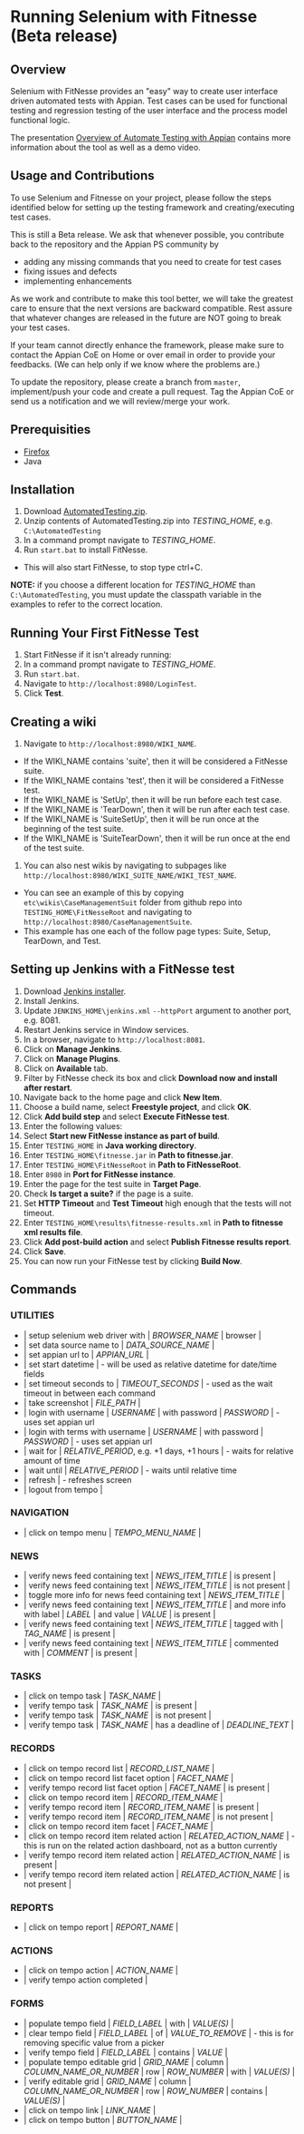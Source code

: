 # Running Selenium with Fitnesse (Beta release)

## Overview

Selenium with FitNesse provides an "easy" way to create user interface driven automated tests with Appian. Test cases can be used for functional testing and regression testing of the user interface and the process model functional logic.

The presentation [Overview of Automate Testing with Appian](https://docs.google.com/presentation/d/1z17TOZcrWjDmkhpUfGmymDZJ-Kh8gKzggylEzJ9CDZw/edit#slide=id.gcab12166d_0_18) contains more information about the tool as well as a demo video.

## Usage and Contributions

To use Selenium and Fitnesse on your project, please follow the steps identified below for setting up the testing framework and creating/executing test cases.

This is still a Beta release. We ask that whenever possible, you contribute back to the repository and the Appian PS community by 
* adding any missing commands that you need to create for test cases
* fixing issues and defects
* implementing enhancements

As we work and contribute to make this tool better, we will take the greatest care to ensure that the next versions are backward compatible. Rest assure that whatever changes are released in the future are NOT going to break your test cases.

If your team cannot directly enhance the framework, please make sure to contact the Appian CoE on Home or over email in order to provide your feedbacks. (We can help only if we know where the problems are.)

To update the repository, please create a branch from `master`, implement/push your code and create a pull request. Tag the Appian CoE or send us a notification and we will review/merge your work.

## Prerequisities

* [Firefox](https://www.mozilla.org/en-US/firefox/new/)
* Java


## Installation

1. Download [AutomatedTesting.zip](https://github.com/appianps/ps-ext-AutomatedTestFramework/releases/download/v0.1-beta.1/AutomatedTesting.zip).
1. Unzip contents of AutomatedTesting.zip into *TESTING_HOME*, e.g. ```C:\AutomatedTesting```
1. In a command prompt navigate to *TESTING_HOME*.
1. Run ```start.bat``` to install FitNesse.
 * This will also start FitNesse, to stop type ctrl+C.

**NOTE:** if you choose a different location for *TESTING_HOME* than ```C:\AutomatedTesting```, you must update the classpath variable in the examples to refer to the correct location.

## Running Your First FitNesse Test

1. Start FitNesse if it isn't already running:
 1. In a command prompt navigate to *TESTING_HOME*.
 1. Run ```start.bat```.
1. Navigate to ```http://localhost:8980/LoginTest```.
1. Click **Test**.

## Creating a wiki

1. Navigate to ```http://localhost:8980/WIKI_NAME```.
 * If the WIKI_NAME contains 'suite', then it will be considered a FitNesse suite.
 * If the WIKI_NAME contains 'test', then it will be considered a FitNesse test.
 * If the WIKI_NAME is 'SetUp', then it will be run before each test case.
 * If the WIKI_NAME is 'TearDown', then it will be run after each test case.
 * If the WIKI_NAME is 'SuiteSetUp', then it will be run once at the beginning of the test suite.
 * If the WIKI_NAME is 'SuiteTearDown', then it will be run once at the end of the test suite.
1. You can also nest wikis by navigating to subpages like ```http://localhost:8980/WIKI_SUITE_NAME/WIKI_TEST_NAME```.
 * You can see an example of this by copying ```etc\wikis\CaseManagementSuit``` folder from github repo into ```TESTING_HOME\FitNesseRoot``` and navigating to ```http://localhost:8980/CaseManagementSuite```.
 * This example has one each of the follow page types: Suite, Setup, TearDown, and Test.
 
## Setting up Jenkins with a FitNesse test

1. Download [Jenkins installer](https://jenkins-ci.org/).
1. Install Jenkins.
 1. Update ```JENKINS_HOME\jenkins.xml``` ```--httpPort``` argument to another port, e.g. 8081.
 1. Restart Jenkins service in Window services.
1. In a browser, navigate to ```http://localhost:8081```.
1. Click on **Manage Jenkins**.
1. Click on **Manage Plugins**.
1. Click on **Available** tab.
1. Filter by FitNesse check its box and click **Download now and install after restart**.
1. Navigate back to the home page and click **New Item**.
1. Choose a build name, select **Freestyle project**, and click **OK**.
1. Click **Add build step** and select **Execute FitNesse test**.
1. Enter the following values:
 1. Select **Start new FitNesse instance as part of build**.
 1. Enter ```TESTING_HOME``` in **Java working directory**.
 1. Enter ```TESTING_HOME\fitnesse.jar``` in **Path to fitnesse.jar**.
 1. Enter ```TESTING_HOME\FitNesseRoot``` in **Path to FitNesseRoot**.
 1. Enter ```8980``` in **Port for FitNesse instance**.
 1. Enter the page for the test suite in **Target Page**.
 1. Check **Is target a suite?** if the page is a suite.
 1. Set **HTTP Timeout** and **Test Timeout** high enough that the tests will not timeout.
 1. Enter ```TESTING_HOME\results\fitnesse-results.xml``` in **Path to fitnesse xml results file**.
1. Click **Add post-build action** and select **Publish Fitnesse results report**.
1. Click **Save**.
1. You can now run your FitNesse test by clicking **Build Now**.
 
## Commands

### UTILITIES
* | setup selenium web driver with | *BROWSER_NAME* | browser |
* | set data source name to | *DATA_SOURCE_NAME* |
* | set appian url to | *APPIAN_URL* |
* | set start datetime | - will be used as relative datetime for date/time fields
* | set timeout seconds to | *TIMEOUT_SECONDS* | - used as the wait timeout in between each command
* | take screenshot | *FILE_PATH* |
* | login with username | *USERNAME* | with password | *PASSWORD* | - uses set appian url
* | login with terms with username | *USERNAME* | with password | *PASSWORD* | - uses set appian url
* | wait for | *RELATIVE_PERIOD*, e.g. +1 days, +1 hours | - waits for relative amount of time
* | wait until | *RELATIVE_PERIOD* | - waits until relative time
* | refresh | - refreshes screen
* | logout from tempo |

### NAVIGATION
* | click on tempo menu | *TEMPO_MENU_NAME* |

### NEWS
* | verify news feed containing text | *NEWS_ITEM_TITLE* | is present |
* | verify news feed containing text | *NEWS_ITEM_TITLE* | is not present |
* | toggle more info for news feed containing text | *NEWS_ITEM_TITLE* |
* | verify news feed containing text | *NEWS_ITEM_TITLE* | and more info with label | *LABEL* | and value | *VALUE* | is present |
* | verify news feed containing text | *NEWS_ITEM_TITLE* | tagged with | *TAG_NAME* | is present |
* | verify news feed containing text | *NEWS_ITEM_TITLE* | commented with | *COMMENT* | is present |

### TASKS
* | click on tempo task | *TASK_NAME* |
* | verify tempo task | *TASK_NAME* | is present |
* | verify tempo task | *TASK_NAME* | is not present |
* | verify tempo task | *TASK_NAME* | has a deadline of | *DEADLINE_TEXT* |

### RECORDS
* | click on tempo record list | *RECORD_LIST_NAME* |
* | click on tempo record list facet option | *FACET_NAME* |
* | verify tempo record list facet option | *FACET_NAME* | is present |
* | click on tempo record item | *RECORD_ITEM_NAME* |
* | verify tempo record item | *RECORD_ITEM_NAME* | is present |
* | verify tempo record item | *RECORD_ITEM_NAME* | is not present |
* | click on tempo record item facet | *FACET_NAME* |
* | click on tempo record item related action | *RELATED_ACTION_NAME* | - this is run on the related action dashboard, not as a button currently
* | verify tempo record item related action | *RELATED_ACTION_NAME* | is present |
* | verify tempo record item related action | *RELATED_ACTION_NAME* | is not present |

### REPORTS
* | click on tempo report | *REPORT_NAME* |

### ACTIONS
* | click on tempo action | *ACTION_NAME* |
* | verify tempo action completed |

### FORMS
* | populate tempo field | *FIELD_LABEL* | with | *VALUE(S)* |
* | clear tempo field | *FIELD_LABEL* | of | *VALUE_TO_REMOVE* | - this is for removing specific value from a picker
* | verify tempo field | *FIELD_LABEL* | contains | *VALUE* |
* | populate tempo editable grid | *GRID_NAME* | column | *COLUMN_NAME_OR_NUMBER* | row | *ROW_NUMBER* | with | *VALUE(S)* |
* | verify editable grid | *GRID_NAME* | column | *COLUMN_NAME_OR_NUMBER* | row | *ROW_NUMBER* | contains | *VALUE(S)* |
* | click on tempo link | *LINK_NAME* |
* | click on tempo button | *BUTTON_NAME* |
